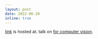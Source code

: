 ```yaml
---
layout: post
date: 2022-06-20
inline: true
---
```

<a href="https://human-centeredai.github.io/">link</a> is hosted at. talk on <a href="https://youtu.be/WT9A_I3UIq0">for computer vision</a>.
